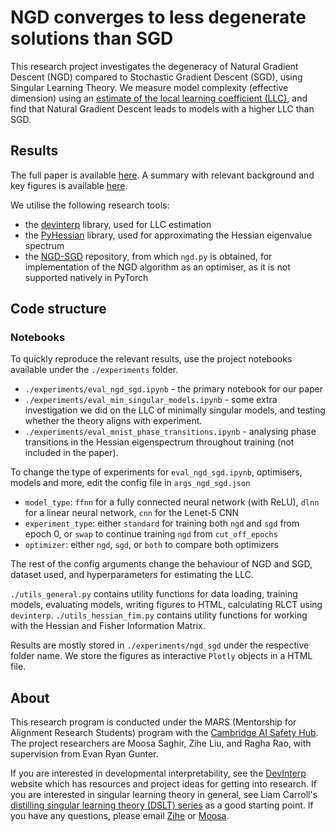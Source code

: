 # NGD converges to less degenerate solutions than SGD
This research project investigates the degeneracy of Natural Gradient Descent (NGD) compared to Stochastic Gradient Descent (SGD), using Singular Learning Theory. We measure model complexity (effective dimension) using an [estimate of the local learning coefficient (LLC)](https://arxiv.org/abs/2402.03698), and find that Natural Gradient Descent leads to models with a higher LLC than SGD.

## Results

The full paper is available [here](https://arxiv.org/abs/2409.04913). A summary with relevant background and key figures is available [here](https://drive.google.com/file/d/1EAmXcjph-lRaEIwJzd8w4HxRMFNVDBs0/view?usp=sharing).

We utilise the following research tools:
- the [devinterp](https://github.com/timaeus-research/devinterp/) library, used for LLC estimation
- the [PyHessian](https://github.com/amirgholami/PyHessian) library, used for approximating the Hessian eigenvalue spectrum
- the [NGD-SGD](https://github.com/YiwenShaoStephen/NGD-SGD) repository, from which `ngd.py` is obtained, for implementation of the NGD algorithm as an optimiser, as it is not supported natively in PyTorch

## Code structure

### Notebooks

To quickly reproduce the relevant results, use the project notebooks available under the `./experiments` folder. 

- `./experiments/eval_ngd_sgd.ipynb` - the primary notebook for our paper
- `./experiments/eval_min_singular_models.ipynb` - some extra investigation we did on the LLC of minimally singular models, and testing whether the theory aligns with experiment.
- `./experiments/eval_mnist_phase_transitions.ipynb` - analysing phase transitions in the Hessian eigenspectrum throughout training (not included in the paper).

To change the type of experiments for `eval_ngd_sgd.ipynb`, optimisers, models and more, edit the config file in `args_ngd_sgd.json`
- `model_type`: `ffnn` for a fully connected neural network (with ReLU), `dlnn` for a linear neural network, `cnn` for the Lenet-5 CNN
- `experiment_type`: either `standard` for training both `ngd` and `sgd` from epoch 0, or `swap` to continue training `ngd` from `cut_off_epochs`
- `optimizer`: either `ngd`, `sgd`, or `both` to compare both optimizers

The rest of the config arguments change the behaviour of NGD and SGD, dataset used, and hyperparameters for estimating the LLC.

`./utils_general.py` contains utility functions for data loading, training models, evaluating models, writing figures to HTML, calculating RLCT using `devinterp`. `./utils_hessian_fim.py` contains utility functions for working with the Hessian and Fisher Information Matrix.

Results are mostly stored in `./experiments/ngd_sgd` under the respective folder name. We store the figures as interactive `Plotly` objects in a HTML file.

## About

This research program is conducted under the MARS (Mentorship for Alignment Research Students) program with the [Cambridge AI Safety Hub](https://www.caish.org/). The project researchers are Moosa Saghir, Zihe Liu, and Ragha Rao, with supervision from Evan Ryan Gunter.

If you are interested in developmental interpretability, see the [DevInterp](https://devinterp.com/) website which has resources and project ideas for getting into research. If you are interested in singular learning theory in general, see Liam Carroll's [distilling singular learning theory (DSLT) series](https://www.lesswrong.com/s/czrXjvCLsqGepybHC) as a good starting point. If you have any questions, please email [Zihe](emailto::zl559@cam.ac.uk) or [Moosa](emailto::ms3017@cam.ac.uk).


